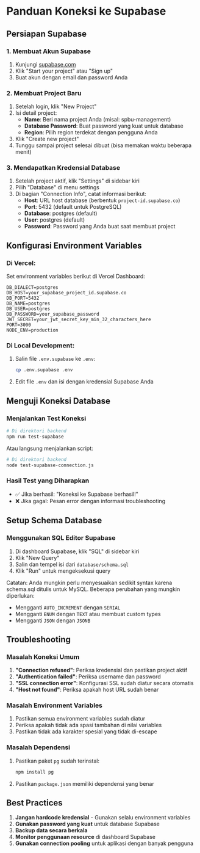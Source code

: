 # Panduan Koneksi ke Supabase

## Persiapan Supabase

### 1. Membuat Akun Supabase
1. Kunjungi [supabase.com](https://supabase.com)
2. Klik "Start your project" atau "Sign up"
3. Buat akun dengan email dan password Anda

### 2. Membuat Project Baru
1. Setelah login, klik "New Project"
2. Isi detail project:
   - **Name**: Beri nama project Anda (misal: spbu-management)
   - **Database Password**: Buat password yang kuat untuk database
   - **Region**: Pilih region terdekat dengan pengguna Anda
3. Klik "Create new project"
4. Tunggu sampai project selesai dibuat (bisa memakan waktu beberapa menit)

### 3. Mendapatkan Kredensial Database
1. Setelah project aktif, klik "Settings" di sidebar kiri
2. Pilih "Database" di menu settings
3. Di bagian "Connection Info", catat informasi berikut:
   - **Host**: URL host database (berbentuk `project-id.supabase.co`)
   - **Port**: 5432 (default untuk PostgreSQL)
   - **Database**: postgres (default)
   - **User**: postgres (default)
   - **Password**: Password yang Anda buat saat membuat project

## Konfigurasi Environment Variables

### Di Vercel:
Set environment variables berikut di Vercel Dashboard:

```
DB_DIALECT=postgres
DB_HOST=your_supabase_project_id.supabase.co
DB_PORT=5432
DB_NAME=postgres
DB_USER=postgres
DB_PASSWORD=your_supabase_password
JWT_SECRET=your_jwt_secret_key_min_32_characters_here
PORT=3000
NODE_ENV=production
```

### Di Local Development:
1. Salin file `.env.supabase` ke `.env`:
   ```bash
   cp .env.supabase .env
   ```
2. Edit file `.env` dan isi dengan kredensial Supabase Anda

## Menguji Koneksi Database

### Menjalankan Test Koneksi
```bash
# Di direktori backend
npm run test-supabase
```

Atau langsung menjalankan script:
```bash
# Di direktori backend
node test-supabase-connection.js
```

### Hasil Test yang Diharapkan
- ✅ Jika berhasil: "Koneksi ke Supabase berhasil!"
- ❌ Jika gagal: Pesan error dengan informasi troubleshooting

## Setup Schema Database

### Menggunakan SQL Editor Supabase
1. Di dashboard Supabase, klik "SQL" di sidebar kiri
2. Klik "New Query"
3. Salin dan tempel isi dari `database/schema.sql`
4. Klik "Run" untuk mengeksekusi query

Catatan: Anda mungkin perlu menyesuaikan sedikit syntax karena schema.sql ditulis untuk MySQL. Beberapa perubahan yang mungkin diperlukan:
- Mengganti `AUTO_INCREMENT` dengan `SERIAL`
- Mengganti `ENUM` dengan `TEXT` atau membuat custom types
- Mengganti `JSON` dengan `JSONB`

## Troubleshooting

### Masalah Koneksi Umum
1. **"Connection refused"**: Periksa kredensial dan pastikan project aktif
2. **"Authentication failed"**: Periksa username dan password
3. **"SSL connection error"**: Konfigurasi SSL sudah diatur secara otomatis
4. **"Host not found"**: Periksa apakah host URL sudah benar

### Masalah Environment Variables
1. Pastikan semua environment variables sudah diatur
2. Periksa apakah tidak ada spasi tambahan di nilai variables
3. Pastikan tidak ada karakter spesial yang tidak di-escape

### Masalah Dependensi
1. Pastikan paket `pg` sudah terinstal:
   ```bash
   npm install pg
   ```
2. Pastikan `package.json` memiliki dependensi yang benar

## Best Practices

1. **Jangan hardcode kredensial** - Gunakan selalu environment variables
2. **Gunakan password yang kuat** untuk database Supabase
3. **Backup data secara berkala**
4. **Monitor penggunaan resource** di dashboard Supabase
5. **Gunakan connection pooling** untuk aplikasi dengan banyak pengguna